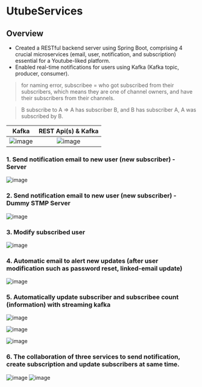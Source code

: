 # UtubeServices

## Overview
- Created a RESTful backend server using Spring Boot, comprising 4 crucial microservices (email, user, notification,
and subscription) essential for a Youtube-liked platform.
- Enabled real-time notifications for users using Kafka (Kafka topic, producer, consumer).
  
> for naming error, subscribee = who got subscribed from their subscribers, which means they are one of channel owners, and have their subscribers from their channels.

> B subscribe to A => A has subscriber B, and B has subscriber A, A was subscribed by B.

Kafka             |  REST Api(s) & Kafka
:-------------------------:|:-------------------------:
![image](https://github.com/Kaia15/kafka-microservices/assets/86872685/5084f154-b4b3-4cbe-9209-38bebb0961d2) | ![image](https://github.com/Kaia15/kafka-microservices/assets/86872685/4fd569db-c126-4042-b5aa-7944c2f0be6c)

### 1. Send notification email to new user (new subscriber) - Server 

![image](https://github.com/Kaia15/kafka-microservices/assets/86872685/cdf040f4-f846-4b19-b025-1d9df008c012)

### 2. Send notification email to new user (new subscriber) - Dummy STMP Server

![image](https://github.com/Kaia15/kafka-microservices/assets/86872685/798a656b-b490-4016-98cf-a879ecaf015f)

### 3. Modify subscribed user

![image](https://github.com/Kaia15/kafka-microservices/assets/86872685/18e547c7-865e-4a64-b2da-50f2bbc4ee14)

### 4. Automatic email to alert new updates (after user modification such as password reset, linked-email update)

![image](https://github.com/Kaia15/kafka-microservices/assets/86872685/e394b1f3-6a60-4c63-87c0-657fb20ea6cd)

### 5. Automatically update subscriber and subscribee count (information) with streaming kafka 

![image](https://github.com/Kaia15/kafka-microservices/assets/86872685/ab12e2ce-f3fe-4c85-bd82-7d77b7861347)

![image](https://github.com/Kaia15/kafka-microservices/assets/86872685/5cddf92f-5137-4c1a-a37a-8a4a207e64aa)

![image](https://github.com/Kaia15/kafka-microservices/assets/86872685/fb4003e1-8fe2-42b5-9605-bd24c1cec4e0)

### 6. The collaboration of three services to send notification, create subscription and update subscribers at same time.
![image](https://github.com/Kaia15/kafka-microservices/assets/86872685/ac7302a0-6481-459b-9ac1-17625114a76d)
![image](https://github.com/Kaia15/kafka-microservices/assets/86872685/4c9fa9cd-6c4a-4f35-bc85-2a2ad2dce97e)

